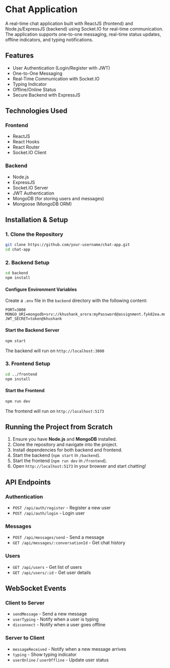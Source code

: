 # Chat Application

A real-time chat application built with ReactJS (frontend) and Node.js/ExpressJS (backend) using Socket.IO for real-time communication. The application supports one-to-one messaging, real-time status updates, offline indicators, and typing notifications.

## Features
- User Authentication (Login/Register with JWT)
- One-to-One Messaging
- Real-Time Communication with Socket.IO
- Typing Indicator
- Offline/Online Status
- Secure Backend with ExpressJS

## Technologies Used
### Frontend
- ReactJS
- React Hooks
- React Router
- Socket.IO Client

### Backend
- Node.js
- ExpressJS
- Socket.IO Server
- JWT Authentication
- MongoDB (for storing users and messages)
- Mongoose (MongoDB ORM)

## Installation & Setup
### 1. Clone the Repository
```sh
git clone https://github.com/your-username/chat-app.git
cd chat-app
```

### 2. Backend Setup
```sh
cd backend
npm install
```
#### Configure Environment Variables
Create a `.env` file in the `backend` directory with the following content:
```env
PORT=3000
MONGO_URI=mongodb+srv://khushank_arora:myPassword@assignment.fyk82ea.mongodb.net/
JWT_SECRET=token@khushank
```
#### Start the Backend Server
```sh
npm start
```
The backend will run on `http://localhost:3000`

### 3. Frontend Setup
```sh
cd ../frontend
npm install
```
#### Start the Frontend
```sh
npm run dev
```
The frontend will run on `http://localhost:5173`

## Running the Project from Scratch
1. Ensure you have **Node.js** and **MongoDB** installed.
2. Clone the repository and navigate into the project.
3. Install dependencies for both backend and frontend.
4. Start the backend (`npm start` in `/backend`).
5. Start the frontend (`npm run dev` in `/frontend`).
6. Open `http://localhost:5173` in your browser and start chatting!

## API Endpoints
### Authentication
- `POST /api/auth/register` - Register a new user
- `POST /api/auth/login` - Login user

### Messages
- `POST /api/messages/send` - Send a message
- `GET /api/messages/:conversationId` - Get chat history

### Users
- `GET /api/users` - Get list of users
- `GET /api/users/:id` - Get user details

## WebSocket Events
### Client to Server
- `sendMessage` - Send a new message
- `userTyping` - Notify when a user is typing
- `disconnect` - Notify when a user goes offline

### Server to Client
- `messageReceived` - Notify when a new message arrives
- `typing` - Show typing indicator
- `userOnline` / `userOffline` - Update user status
